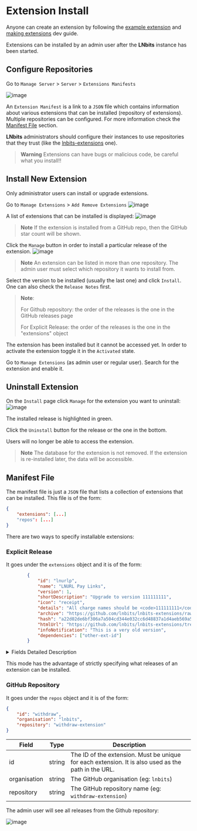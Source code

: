 # Extension Install

Anyone can create an extension by following the [example extension](https://github.com/lnbits/example) and [making extensions](https://github.com/lnbits/lnbits/blob/main/docs/devs/extensions.md) dev guide.

Extensions can be installed by an admin user after the **LNbits** instance has been started.

## Configure Repositories

Go to `Manage Server` > `Server` > `Extensions Manifests`

![image](https://user-images.githubusercontent.com/2951406/213494038-e8152d8e-61f2-4cb7-8b5f-361fc3f9a31f.png)


An `Extension Manifest` is a link to a `JSON` file which contains information about various extensions that can be installed (repository of extensions).
Multiple repositories can be configured. For more information check the [Manifest File](https://github.com/lnbits/lnbits/blob/main/docs/guide/extension-install.md#manifest-file) section.


**LNbits** administrators should configure their instances to use repositories that they trust (like the [lnbits-extensions](https://github.com/lnbits/lnbits-extensions/) one).
> **Warning**
> Extensions can have bugs or malicious code, be careful what you install!!

## Install New Extension
Only administrator users can install or upgrade extensions.

Go to `Manage Extensions` > `Add Remove Extensions`
![image](https://user-images.githubusercontent.com/2951406/213647560-67da4f8a-3315-436f-b690-3b3de536d2e6.png)

A list of extensions that can be installed is displayed:
![image](https://user-images.githubusercontent.com/2951406/213647904-d463775e-86b6-4354-a199-d50e08565092.png)

> **Note**
> If the extension is installed from a GitHub repo, then the GitHub star count will be shown.

Click the `Manage` button in order to install a particular release of the extension.
![image](https://user-images.githubusercontent.com/2951406/213648543-6c5c8cae-3bf4-447f-8499-344cac61c566.png)

> **Note**
> An extension can be listed in more than one repository. The admin user must select which repository it wants to install from.

Select the version to be installed (usually the last one) and click `Install`. One can also check the `Release Notes` first.

> **Note**:
>
> For Github repository: the order of the releases is the one in the GitHub releases page
>
> For Explicit Release: the order of the releases is the one in the "extensions" object


The extension has been installed but it cannot be accessed yet. In order to activate the extension toggle it in the `Activated` state.

Go to `Manage Extensions` (as admin user or regular user). Search for the extension and enable it.


## Uninstall Extension
On the `Install` page click `Manage` for the extension you want to uninstall:
![image](https://user-images.githubusercontent.com/2951406/213653194-32cbb1da-dcc8-43cf-8a82-1ec5d2d3dc16.png)

The installed release is highlighted in green.

Click the `Uninstall` button for the release or the one in the bottom.

Users will no longer be able to access the extension.

> **Note**
> The database for the extension is not removed. If the extension is re-installed later, the data will be accessible.

## Manifest File
The manifest file is just a `JSON` file that lists a collection of extensions that can be installed. This file is of the form:

```json
{
    "extensions": [...]
    "repos": [...]
}
```

There are two ways to specify installable extensions:

### Explicit Release
It goes under the `extensions` object and it is of the form:
```json
        {
            "id": "lnurlp",
            "name": "LNURL Pay Links",
            "version": 1,
            "shortDescription": "Upgrade to version 111111111",
            "icon": "receipt",
            "details": "All charge names should be <code>111111111</code>. API panel must show: <br>",
            "archive": "https://github.com/lnbits/lnbits-extensions/raw/main/new/lnurlp/1/lnurlp.zip",
            "hash": "a22d02de6bf306a7a504cd344e032cc6d48837a1d4aeb569a55a57507bf9a43a",
            "htmlUrl": "https://github.com/lnbits/lnbits-extensions/tree/main/new/lnurlp/1",
            "infoNotification": "This is a very old version",
            "dependencies": ["other-ext-id"]
        }
```

<details><summary>Fields Detailed Description</summary>

| Field                | Type          |           | Description                                                                                                                                                          |
|----------------------|---------------|-----------|----------------------------------------------------------------------------------------------------------------------------------------------------------------------|
| id                   | string        | mandatory | The ID of the extension. Must be unique for each extension. It is also used as the path in the URL.                                                                          |
| name                 | string        | mandatory | User friendly name for the extension. It will be displayed on the installation page.                                                                                 |
| version              | string        | mandatory | Version of this release. [Semantic versioning](https://semver.org/) is recommended.                                                                                   |
| shortDescription     | string        | optional  | A few words about the extension. It will be displayed on the installation page.                                                                                      |
| icon                 | string        | optional  | quasar valid icon name                                                                                                                                               |
| details              | string (html) | optional  | Details about this particular release                                                                                                                                |
| archive              | string        | mandatory | URL to the `zip` file that contains the extension source-code                                                                                                        |
| hash                 | string        | mandatory | The hash (`sha256`) of the `zip` file. The extension will not be installed if the hash is incorrect.                                                                 |
| htmlUrl              | string        | optional  | Link to the extension home page.                                                                                                                                     |
| infoNotification     | string        | optional  | Users that have this release installed will see a info message for their extension. For example if the extension support will be terminated soon.                    |
| criticalNotification | string        | optional  | Reserved for urgent notifications. The admin user will receive a message each time it visits the `Install` page. One example is if the extension has a critical bug. |
| dependencies         | list          | optional  | A list of extension IDs. It signals that those extensions must be installed BEFORE the this one can be installed.

</details>

This mode has the advantage of strictly specifying what releases of an extension can be installed.

### GitHub Repository
It goes under the `repos` object and it is of the form:

```json
{
    "id": "withdraw",
    "organisation": "lnbits",
    "repository": "withdraw-extension"
}
```

| Field        | Type   | Description                                           |
|--------------|--------|-------------------------------------------------------|
| id           | string | The ID of the extension. Must be unique for each extension. It is also used as the path in the URL.                               |
| organisation | string | The GitHub organisation (eg: `lnbits`)                |
| repository   | string | The GitHub repository name (eg: `withdraw-extension`) |

The admin user will see all releases from the Github repository:

![image](https://user-images.githubusercontent.com/2951406/213508934-11de5ae5-2045-471c-854b-94b6acbf4434.png)


